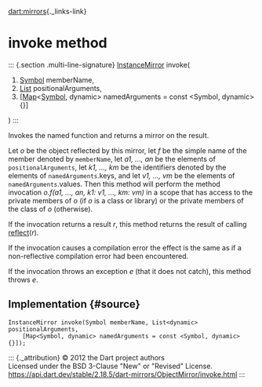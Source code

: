 [dart:mirrors](../../dart-mirrors/dart-mirrors-library){._links-link}

invoke method
=============

::: {.section .multi-line-signature}
[InstanceMirror](../instancemirror-class) invoke(

1.  [Symbol](../../dart-core/symbol-class) memberName,
2.  [List](../../dart-core/list-class) positionalArguments,
3.  \[[Map](../../dart-core/map-class)\<[Symbol](../../dart-core/symbol-class),
    dynamic\> namedArguments = const \<Symbol, dynamic\>{}\]

)
:::

Invokes the named function and returns a mirror on the result.

Let *o* be the object reflected by this mirror, let *f* be the simple
name of the member denoted by `memberName`, let *a1, \..., an* be the
elements of `positionalArguments`, let *k1, \..., km* be the identifiers
denoted by the elements of `namedArguments`.keys, and let *v1, \..., vm*
be the elements of `namedArguments`.values. Then this method will
perform the method invocation *o.f(a1, \..., an, k1: v1, \..., km: vm)*
in a scope that has access to the private members of *o* (if *o* is a
class or library) or the private members of the class of *o*
(otherwise).

If the invocation returns a result *r*, this method returns the result
of calling [reflect](../reflect)(*r*).

If the invocation causes a compilation error the effect is the same as
if a non-reflective compilation error had been encountered.

If the invocation throws an exception *e* (that it does not catch), this
method throws *e*.

Implementation {#source}
--------------

``` {.language-dart data-language="dart"}
InstanceMirror invoke(Symbol memberName, List<dynamic> positionalArguments,
    [Map<Symbol, dynamic> namedArguments = const <Symbol, dynamic>{}]);
```

::: {._attribution}
© 2012 the Dart project authors\
Licensed under the BSD 3-Clause \"New\" or \"Revised\" License.\
<https://api.dart.dev/stable/2.18.5/dart-mirrors/ObjectMirror/invoke.html>
:::
